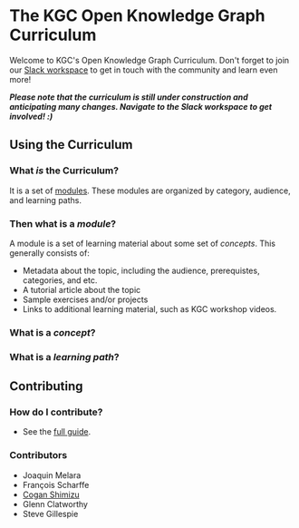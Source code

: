 # The KGC Open Knowledge Graph Curriculum
Welcome to KGC's Open Knowledge Graph Curriculum. Don't forget to join our [Slack workspace](https://join.slack.com/t/knowledgegraphconf/shared_invite/zt-q2px0zub-qYQSn3d9YM8uE1mt9Jd7Sg) to get in touch with the community and learn even more! 

***Please note that the curriculum is still under construction and anticipating many changes. Navigate to the Slack workspace to get involved! :)***

## Using the Curriculum
### What *is* the Curriculum?
It is a set of [modules](./curriculum/). These modules are organized by category, audience, and learning paths.

### Then what is a *module*?
A module is a set of learning material about some set of _concepts_. This generally consists of:
* Metadata about the topic, including the audience, prerequistes, categories, and etc.
* A tutorial article about the topic
* Sample exercises and/or projects
* Links to additional learning material, such as KGC workshop videos.

### What is a *concept*?

### What is a *learning path*?

## Contributing
### How do I contribute?
* See the [full guide](./contributing/readme.md).

### Contributors
* Joaquin Melara
* François Scharffe
* [Cogan Shimizu](https://coganshimizu.com/)
* Glenn Clatworthy
* Steve Gillespie
